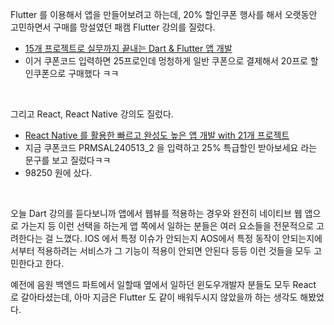 Flutter 를 이용해서 앱을 만들어보려고 하는데, 20% 할인쿠폰 행사를 해서 오랫동안 고민하면서 구매를 망설였던 패캠  Flutter 강의를 질렀다. 

- [15개 프로젝트로 실무까지 끝내는 Dart & Flutter 앱 개발](https://fastcampus.co.kr/dev_online_dartflutter)
- 이거 쿠폰코드 입력하면 25프로인데 멍청하게 일반 쿠폰으로 결제해서 20프로 할인쿠폰으로 구매했다 ㅋㅋ

<br/>



그리고 React, React Native 강의도 질렀다. 

- [React Native 를 활용한 빠르고 완성도 높은 앱 개발 with 21개 프로젝트](https://fastcampus.co.kr/dev_online_renative) 
- 지금 쿠폰코드 PRMSAL240513_2 을 입력하고 25% 특급할인 받아보세요 라는 문구를 보고 질렀다ㅋㅋ
- 98250 원에 샀다.

<br/>



오늘 Dart 강의를 듣다보니까 앱에서 웹뷰를 적용하는 경우와 완전히 네이티브 웹 앱으로 가는지 등 이런 선택을 하는게 앱 쪽에서 일하는 분들은 여러 요소들을 전문적으로 고려한다는 걸 느꼈다. IOS 에서 특정 이슈가 안되는지 AOS에서 특정 동작이 안되는지에서부터 적용하려는 서비스가 그 기능이 적용이 안되면 안된다 등등 이런 것들을 모두 고민한다고 한다.<br/>

예전에 음원 백엔드 파트에서 일할때 옆에서 일하던 윈도우개발자 분들도 모두 React 로 갈아타셨는데, 아마 지금은 Flutter 도 같이 배워두시지 않았을까 하는 생각도 해봤었다.<br/>

<br/>

